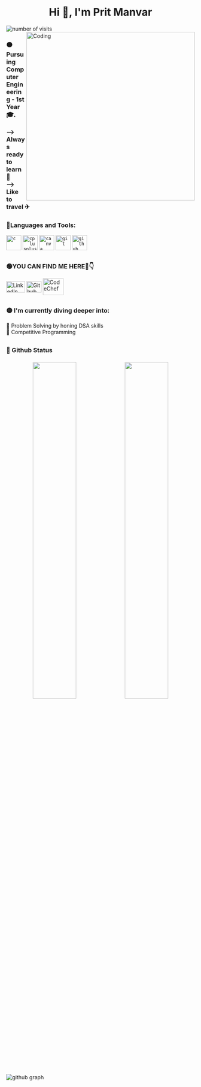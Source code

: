 
<h1 align="center">Hi 👋, I'm Prit Manvar</h1>
<img src="https://badges.pufler.dev/visits/pritmanvar/pritmanvar" alt="number of visits">
<img align="right" alt="Coding" width="450" src="https://raw.githubusercontent.com/pritmanvar/pritmanvar/3d97b6f2b52c980dcf2b373fe6fcc8afbdd8c5ce/gif/Coding%20_Monochromatic.svg">

<h3 align = "left">🟠Pursuing Computer Engineering - 1st Year🎓.<br><br>
--> Always ready to learn 🌈<br> --> Like to travel ✈</h3>
<h2></h2>
<h3 align="left">🔴Languages and Tools:</h3>
<p align="left"> 
<code><img src="https://github.com/pritmanvar/pritmanvar/blob/main/tools/c.png?raw=true" alt="c" width="40" height="40"/></code> 
<code><img src="https://github.com/pritmanvar/pritmanvar/blob/main/tools/c++.png?raw=true" alt="cplusplus" width="40" height="40"/></code> 
<code><img src="https://github.com/pritmanvar/pritmanvar/blob/main/tools/canva.png?raw=true" alt="canva" width="40" height="40"/></code> 
<code><img src="https://github.com/pritmanvar/pritmanvar/blob/main/tools/git.png?raw=true" alt="git" width="40" height="40"/></code>
<code><img height="40" width="40" src="https://github.com/pritmanvar/pritmanvar/blob/main/tools/github.png?raw=true" alt="github" width="40" height="40"/></code></p>


<h2></h2>
<h3 align="left">🟢YOU CAN FIND ME HERE🤩👇</h3>

<p align="left">
<a href="https://www.linkedin.com/in/prit-manvar-36ab97204/" target="blank"><img align="center" src="https://github.com/pritmanvar/pritmanvar/blob/main/platforms/linkedIn.png?raw=true" alt="LinkedIn" height="30" width="50" /></a>
<a href="https://github.com/pritmanvar" target="blank"><img align="center" src="https://github.com/pritmanvar/pritmanvar/blob/main/platforms/github.png?raw=true" alt="Github" height="30" width="40" /></a>
<a href="https://www.codechef.com/users/prit_manvar" target="blank"><img align="center" src="https://github.com/pritmanvar/pritmanvar/blob/main/platforms/codechef.png?raw=true" alt="CodeChef" height="45" width="55" /></a>
</p>

<h2></h2>
<h3 align="left">🟡 I'm currently diving deeper into:</h3> 
 🚀 Problem Solving by honing DSA skills<br>
 🚀 Competitive Programming<br>

<h2></h2>
<h3 align="left"> 🔵 Github Status  <h3> 

<div align="center">
  <img width="48%" src="https://github-readme-stats.vercel.app/api?username=pritmanvar&theme=radical&show_icons=true" />
  <img width="48%" src="https://github-readme-streak-stats.herokuapp.com/?user=pritmanvar&theme=radical&show_icons=true" />
</div>
  <h2></h2>

 ![github graph](https://activity-graph.herokuapp.com/graph?username=pritmanvar&theme=react-dark&hide_border=true)
<br>
